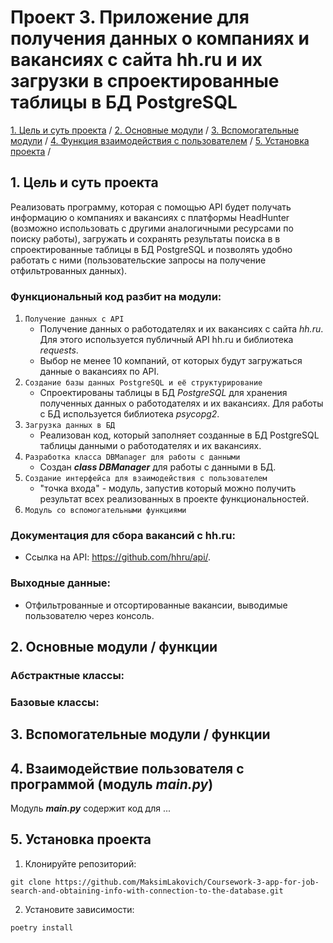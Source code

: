 # Проект 3. Приложение для получения данных о компаниях и вакансиях с сайта hh.ru и их загрузки в спроектированные таблицы в БД PostgreSQL

[1. Цель и суть проекта](#title1) / 
[2. Основные модули](#title2) / 
[3. Вспомогательные модули](#title3) / 
[4. Функция взаимодействия с пользователем](#title4) / 
[5. Установка проекта](#title5) / 




## <a id="title1">1. Цель и суть проекта</a>

Реализовать программу, которая с помощью API будет получать информацию о компаниях и вакансиях с платформы HeadHunter (возможно использовать с другими аналогичными ресурсами по поиску работы), загружать и сохранять результаты поиска в в спроектированные таблицы в БД PostgreSQL и позволять удобно работать с ними (пользовательские запросы на получение отфильтрованных данных).

### Функциональный код разбит на модули:
1. `Получение данных с API`
   - Получение данных о работодателях и их вакансиях с сайта *hh.ru*. Для этого используется публичный API hh.ru и библиотека *requests*.
   - Выбор не менее 10 компаний, от которых будут загружаться данные о вакансиях по API.
2. `Создание базы данных PostgreSQL и её структурирование`
   - Спроектированы таблицы в БД *PostgreSQL* для хранения полученных данных о работодателях и их вакансиях. Для работы с БД используется библиотека *psycopg2*.
3. `Загрузка данных в БД`
   - Реализован код, который заполняет созданные в БД PostgreSQL таблицы данными о работодателях и их вакансиях.
4. `Разработка класса DBManager для работы с данными`
   - Создан ***class DBManager*** для работы с данными в БД.
5. `Создание интерфейса для взаимодействия с пользователем`
   - "точка входа" - модуль, запустив который можно получить результат всех реализованных в проекте функциональностей.
6. `Модуль со вспомогательными функциями`

### Документация для сбора вакансий с hh.ru:
  - Ссылка на API: https://github.com/hhru/api/.

### Выходные данные:
   - Отфильтрованные и отсортированные вакансии, выводимые пользователю через консоль.



  
## <a id="title2">2. Основные модули / функции</a>

### Абстрактные классы:
### Базовые классы:




## <a id="title3">3. Вспомогательные модули / функции</a>




## <a id="title4">4. Взаимодействие пользователя с программой (модуль *main.py*)</a>

Модуль ***main.py*** содержит код для ...




## <a id="title5">5. Установка проекта</a>
1. Клонируйте репозиторий:
```
git clone https://github.com/MaksimLakovich/Coursework-3-app-for-job-search-and-obtaining-info-with-connection-to-the-database.git
```
2. Установите зависимости:
```
poetry install
```
